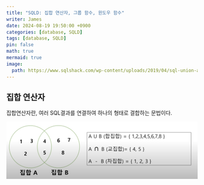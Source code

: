 ```yaml
---
title: "SQLD: 집합 연산자, 그룹 함수, 윈도우 함수"
writer: James
date: 2024-08-19 19:50:00 +0900
categories: [database, SQLD]
tags: [database, SQLD]
pin: false
math: true
mermaid: true
image:
  path: https://www.sqlshack.com/wp-content/uploads/2019/04/sql-union-all-operator.png
---
```


## 집합 연산자  

집합연산자란, 여러 SQL결과를 연결하여 하나의 형태로 결합하는 문법이다.  

![venn](/images/2024-08-19-19-56-09.png)
